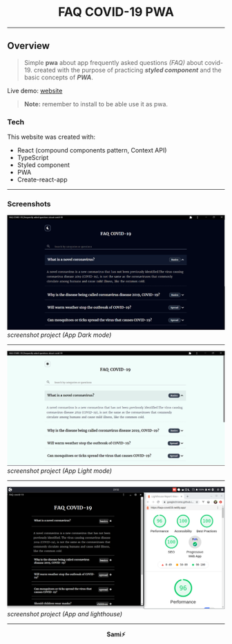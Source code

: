 <h1 style="display:flex; text-align: center; justify-content:center; align-items:center;">FAQ COVID-19 PWA</h1>
<hr>

## Overview
> Simple **pwa** about app frequently asked questions *(FAQ)* about covid-19.
>created with the purpose of practicing ***styled component*** and the basic concepts of ***PWA***.

Live demo: [website](https://faq-covid-19-pwa.vercel.app/)
> **Note:** remember to install to be able use it as pwa.

### Tech
This website was created with:

- React (compound components pattern, Context API)
- TypeScript
- Styled component
- PWA
- Create-react-app

<hr>

### Screenshots

![screenshot project](/screenshots/screenshot-dark.png)
*screenshot project (App Dark mode)*

----

![screenshot project](/screenshots/screenshot-light.png)
*screenshot project (App Light mode)*

---

![screenshot project](/screenshots/screenshot.png)
*screenshot project (App and lighthouse)*

----
<div style="text-align:center;">
 <strong>Sami⚡</strong>
</div>
